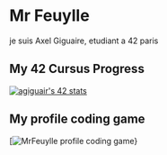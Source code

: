 # Mr Feuylle

je suis Axel Giguaire, etudiant a 42 paris

## My 42 Cursus Progress
[![agiguair's 42 stats](https://badge.mediaplus.ma/black/agiguair?1337Badge=off&UM6P=off)](https://profile.intra.42.fr/users/agiguair)

## My profile coding game
[![MrFeuylle profile coding game](elnop.tech/svg_card/?w=551&public_handle=08c7f9fd15b2c5f4c555115f539f26593568045&bg_img=true&badges=1923980068700,1922922204694,1922840039192,110379867599957,CODING_SPEED,ALGORITHMS,50907824792251,50907860075876,1925113228778,1925134353691)}

